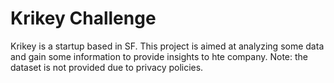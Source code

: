 # Krikey Challenge

Krikey is a startup based in SF. This project is aimed at analyzing some data and gain some information to provide insights to hte company.
Note: the dataset is not provided due to privacy policies.

